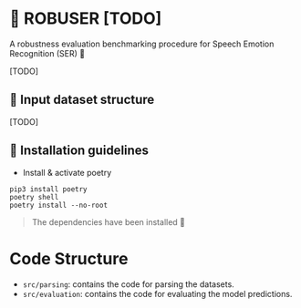 # 💪 ROBUSER [TODO]
A robustness evaluation benchmarking procedure for Speech Emotion Recognition (SER) 💬

[TODO]

## 📑 Input dataset structure 

[TODO]

## 💁 Installation guidelines

- Install & activate poetry

```
pip3 install poetry
poetry shell
poetry install --no-root
```

> The dependencies have been installed 👏

# Code Structure

- `src/parsing`: contains the code for parsing the datasets.
- `src/evaluation`: contains the code for evaluating the model predictions.
